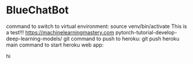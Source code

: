 # BlueChatBot

command to switch to virtual environment: source venv/bin/activate
This is a test!!! 
https://machinelearningmastery.com pytorch-tutorial-develop-deep-learning-models/ 
git command to push to heroku: git push heroku main
command to start heroku web app: 

hi